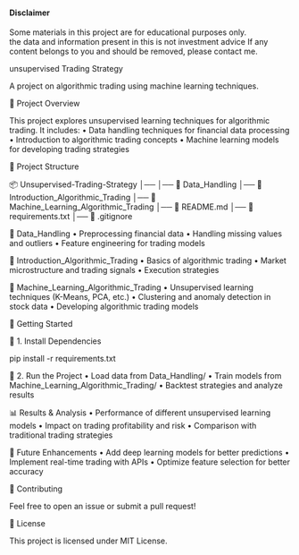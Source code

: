 #### Disclaimer  
Some materials in this project are for educational purposes only.  
the data and information present in this is not investment advice
If any content belongs to you and should be removed, please contact me.



unsupervised Trading Strategy

A project on algorithmic trading using machine learning techniques.

📌 Project Overview

This project explores unsupervised learning techniques for algorithmic trading. It includes:
	•	Data handling techniques for financial data processing
	•	Introduction to algorithmic trading concepts
	•	Machine learning models for developing trading strategies

📂 Project Structure

📦 Unsupervised-Trading-Strategy
│── 
│── 📁 Data_Handling
│── 📁 Introduction_Algorithmic_Trading
│── 📁 Machine_Learning_Algorithmic_Trading
│── 📄 README.md
│── 📄 requirements.txt
│── 📄 .gitignore




📁 Data_Handling
	•	Preprocessing financial data
	•	Handling missing values and outliers
	•	Feature engineering for trading models

📁 Introduction_Algorithmic_Trading
	•	Basics of algorithmic trading
	•	Market microstructure and trading signals
	•	Execution strategies

📁 Machine_Learning_Algorithmic_Trading
	•	Unsupervised learning techniques (K-Means, PCA, etc.)
	•	Clustering and anomaly detection in stock data
	•	Developing algorithmic trading models

🚀 Getting Started

🔹 1. Install Dependencies

pip install -r requirements.txt

🔹 2. Run the Project
	•	Load data from Data_Handling/
	•	Train models from Machine_Learning_Algorithmic_Trading/
	•	Backtest strategies and analyze results

📊 Results & Analysis
	•	Performance of different unsupervised learning models
	•	Impact on trading profitability and risk
	•	Comparison with traditional trading strategies

📢 Future Enhancements
	•	Add deep learning models for better predictions
	•	Implement real-time trading with APIs
	•	Optimize feature selection for better accuracy

🤝 Contributing

Feel free to open an issue or submit a pull request!

📜 License

This project is licensed under MIT License.
